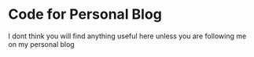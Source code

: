 # Code for Personal Blog
I dont think you will find anything useful here unless you are following me on my personal blog
